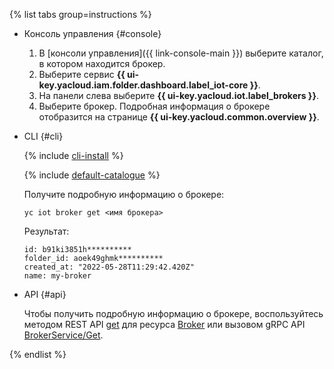{% list tabs group=instructions %}

- Консоль управления {#console}

   1. В [консоли управления]({{ link-console-main }}) выберите каталог, в котором находится брокер.
   1. Выберите сервис **{{ ui-key.yacloud.iam.folder.dashboard.label_iot-core }}**.
   1. На панели слева выберите **{{ ui-key.yacloud.iot.label_brokers }}**.
   1. Выберите брокер. Подробная информация о брокере отобразится на странице **{{ ui-key.yacloud.common.overview }}**.

- CLI {#cli}

  {% include [cli-install](../cli-install.md) %}

  {% include [default-catalogue](../default-catalogue.md) %}

  Получите подробную информацию о брокере:

  ```
  yc iot broker get <имя брокера>
  ```

  Результат:

  ```
  id: b91ki3851h**********
  folder_id: aoek49ghmk**********
  created_at: "2022-05-28T11:29:42.420Z"
  name: my-broker
  ```

- API {#api}

  Чтобы получить подробную информацию о брокере, воспользуйтесь методом REST API [get](../../iot-core/broker/api-ref/Broker/get.md) для ресурса [Broker](../../iot-core/broker/api-ref/Broker/index.md) или вызовом gRPC API [BrokerService/Get](../../iot-core/broker/api-ref/grpc/broker_service.md#Get).

{% endlist %}
